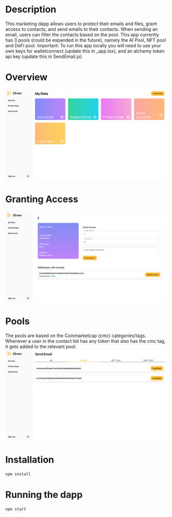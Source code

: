 # Description 
This marketing dapp allows users to protect their emails and files, grant access to contacts, and send emails to their contacts. 
When sending an email, users can filter the contacts based on the pool. This app currently has 3 pools (could be expanded in the future), namely the AI Pool, NFT pool and DeFi pool. 
Important: To run this app locally you will need to use your own keys for walletconnect (update this in _app.tsx), and an alchemy token api key (update this in SendEmail.js)


# Overview 

![Overview](/images/screenshot1.png)

# Granting Access 

![Access](/images/screenshot2.png)

# Pools 
The pools are based on the Coinmarketcap (cmc) categories/tags. Whenever a user in the contact list has any token that also has the cmc tag, it gets added to the relevant pool. 
![Pools](/images/screenshot3.png)

# Installation 
```bash 
npm install
```

# Running the dapp 

```bash 
npm start
```
